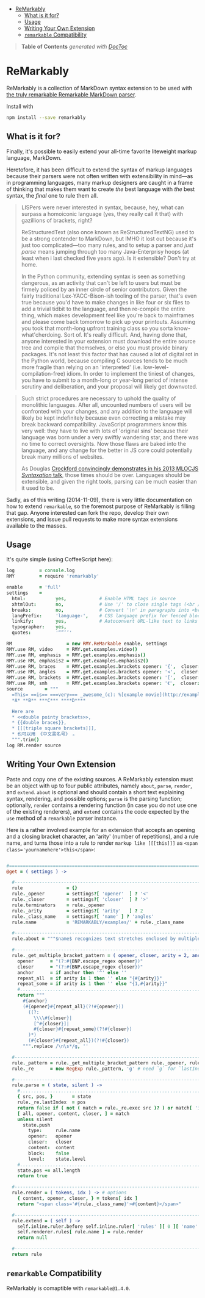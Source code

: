 

- [ReMarkably](#remarkably)
	- [What is it for?](#what-is-it-for)
	- [Usage](#usage)
	- [Writing Your Own Extension](#writing-your-own-extension)
	- [`remarkable` Compatibility](#remarkable-compatibility)

> **Table of Contents**  *generated with [DocToc](http://doctoc.herokuapp.com/)*


# ReMarkably

ReMarkably is a collection of MarkDown syntax extension to be used with [the truly remarkable Remarkable
MarkDown parser](https://github.com/jonschlinkert/remarkable).

Install with

```bash
npm install --save remarkably
```

## What is it for?

Finally, it's possible to easily extend your all-time favorite liteweight markup language, MarkDown.

Heretofore, it has been difficult to extend the syntax of markup languages because their parsers were not
often written with extensibility in mind—as in programming languages, many markup designers are caught in
a frame of thinking that makes them want to create *the* best language with *the* best syntax, the *final*
one to rule them all.

> LISPers were never interested in syntax, because, hey, what can surpass a homoiconic language (yes, they
> really call it that) with gazillions of brackets, right?
>
> ReStructuredText (also once known as ReStructuredTextNG) used to be a strong contender to MarkDown, but
> IMHO it lost out because it's just too complicated—too many rules, and to setup a parser and *just parse*
> means jumping through too many Java-Enterprisy hoops (at least when i last checked five years ago). Is it
> extensible? Don't try at home.
>
> In the Python community, extending syntax is seen as something dangerous, as an activity that can't be left to users
> but must be firmely policed by an inner circle of senior contributors. Given
> the fairly traditional Lex-YACC-Bison-ish tooling of the parser, that's even true because you'd have to
> make changes in like
> four or six files to add a trivial tidbit to the language, and then re-compile the entire
> thing, which makes development feel like you're back to mainframes and please come back tomorrow to pick up
> your printouts. Assuming you took that month-long upfront training class so you sorta know-what'cherdoing.
> Sort of. It's really difficult. And, having done that, anyone interested in your extension must download
> the entire source tree and compile that themselves, or else you must provide binary packages. It's not
> least this factor that has caused a lot of digital rot in the Python world, because compiling C sources
> tends to be much more fragile than relying on an 'interpreted' (i.e. low-level-compilation-free) idiom.
> In order to implement the tiniest of changes, you have to submit to a month-long or year-long period of
> intense scrutiny and deliberation, and your proposal will likely get downvoted.

> Such strict procedures are
> necessary to uphold the quality of monolithic languages. After all, uncounted numbers of users will be confronted
> with your changes, and any addition to the language will likely be kept indefinitely because even correcting
> a mistake may break backward compatibility. JavaScript programmers know this very well: they have to live
> with lots of 'original sins' because their language was born under a very swiftly wandering star, and
> there was no time to correct oversights. Now those flaws are baked into the language, and any change for the
> better in JS core could potentially break many millions of websites.
>
> As Douglas [Crockford convincingly demonstrates in his 2013 MLOCJS *Syntaxation*
> talk](https://www.youtube.com/watch?v=9e_oEE72d3U), those times should be over. Languages should be
> extensible, and given the right tools, parsing can be much easier than it used to be.

Sadly, as of this writing (2014-11-09), there is very little documentation on how to extend `remarkable`, so
the foremost purpose of ReMarkably is filling that gap. Anyone interested can fork the repo, develop their
own extensions, and issue pull requests to make more syntax extensions available to the masses.

## Usage

It's quite simple (using CoffeeScript here):

```coffee
log         = console.log
RMY         = require 'remarkably'

enable      = 'full'
settings    =
  html:           yes,            # Enable HTML tags in source
  xhtmlOut:       no,             # Use '/' to close single tags (<br />)
  breaks:         no,             # Convert '\n' in paragraphs into <br>
  langPrefix:     'language-',    # CSS language prefix for fenced blocks
  linkify:        yes,            # Autoconvert URL-like text to links
  typographer:    yes,
  quotes:         '“”‘’'

RM                    = new RMY.ReMarkable enable, settings
RMY.use RM, video     = RMY.get.examples.video()
RMY.use RM, emphasis  = RMY.get.examples.emphasis()
RMY.use RM, emphasis2 = RMY.get.examples.emphasis2()
RMY.use RM, braces    = RMY.get.examples.brackets opener: '{',  closer: '}', arity: 2, name: 'braces'
RMY.use RM, angles    = RMY.get.examples.brackets opener: '<',  closer: '>', arity: 2, name: 'angles'
RMY.use RM, brackets  = RMY.get.examples.brackets opener: '[',  closer: ']', arity: 3, name: 'brackets-3'
RMY.use RM, smh       = RMY.get.examples.brackets opener: '《',  closer: '》', arity: 1, name: 'book-title'
source        = """
  =This= ==is== ===very=== _awesome_(c): %[example movie](http://example.com)
  *A* **B** ***C*** ****D****

  Here are
  * <<double pointy brackets>>,
  * {{double braces}},
  * [[[triple square brackets]]],
  * 也可以用 《中文書名号》 。
  """.trim()
log RM.render source

```

## Writing Your Own Extension

Paste and copy one of the existing sources. A ReMarkably extension must be an object with up to four
public attributes, namely `about`, `parse`, `render`, and `extend`. `about` is optional and should
contain a short text explaining syntax, rendering, and possible options; `parse` is the parsing function;
optionally, `render` contains a rendering function (in case you do not use one of the existing renderers),
and `extend` contains the code expected by the `use` method of a `remarkable` parser instance.

Here is a rather involved example for an extension that accepts an opening and a closing bracket character,
an 'arity' (number of repetitions), and a rule name, and turns those into a rule to render
`markup like [[[this]]]` as `<span class='yournamehere'>this</span>`:

```coffee

#===========================================================================================================
@get = ( settings ) ->

  #---------------------------------------------------------------------------------------------------------
  rule                = {}
  rule._opener        = settings?[ 'opener'  ] ? '<'
  rule._closer        = settings?[ 'closer'  ] ? '>'
  rule.terminators    = rule._opener
  rule._arity         = settings?[ 'arity'   ] ? 2
  rule._class_name    = settings?[ 'name' ] ? 'angles'
  rule.name           = 'REMARKABLY/examples/' + rule._class_name

  #---------------------------------------------------------------------------------------------------------
  rule.about = """$name$ recognizes text stretches enclosed by multiple brackets."""

  #---------------------------------------------------------------------------------------------------------
  rule._get_multiple_bracket_pattern = ( opener, closer, arity = 2, anchor = no ) ->
    opener      = "(?:#{BNP.escape_regex opener})"
    closer      = "(?:#{BNP.escape_regex closer})"
    anchor      = if anchor then '^' else ''
    repeat_all  = if arity is 1 then '' else "{#{arity}}"
    repeat_some = if arity is 1 then '' else "{1,#{arity}}"
    #.......................................................................................................
    return """
      #{anchor}
      (#{opener}#{repeat_all}(?!#{opener}))
        ((?:
          \\\\#{closer}|
          [^#{closer}]|
          #{closer}#{repeat_some}(?!#{closer})
        )*)
        (#{closer}#{repeat_all})(?!#{closer})
      """.replace /\n\s*/g, ''

  #---------------------------------------------------------------------------------------------------------
  rule._pattern = rule._get_multiple_bracket_pattern rule._opener, rule._closer, rule._arity, no
  rule._re      = new RegExp rule._pattern, 'g' # need `g` for `lastIndex`

  #---------------------------------------------------------------------------------------------------------
  rule.parse = ( state, silent ) ->
    #.......................................................................................................
    { src, pos, }       = state
    rule._re.lastIndex  = pos
    return false if ( not ( match = rule._re.exec src )? ) or match[ 'index' ] isnt pos
    [ all, opener, content, closer, ] = match
    unless silent
      state.push
        type:     rule.name
        opener:   opener
        closer:   closer
        content:  content
        block:    false
        level:    state.level
    #.......................................................................................................
    state.pos += all.length
    return true

  #---------------------------------------------------------------------------------------------------------
  rule.render = ( tokens, idx ) -> # options
    { content, opener, closer, } = tokens[ idx ]
    return "<span class='#{rule._class_name}'>#{content}</span>"

  #---------------------------------------------------------------------------------------------------------
  rule.extend = ( self ) ->
    self.inline.ruler.before self.inline.ruler[ 'rules' ][ 0 ][ 'name' ], rule.name, rule.parse
    self.renderer.rules[ rule.name ] = rule.render
    return null

  #---------------------------------------------------------------------------------------------------------
  return rule
```

## `remarkable` Compatibility

ReMarkably is comaptible with `remarkable@1.4.0`.




